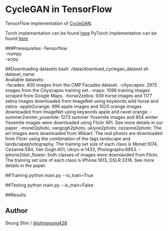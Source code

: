# CycleGAN in TensorFlow

TensorFlow implementation of [CycleGAN](https://arxiv.org/pdf/1703.10593.pdf).

Torch implementation can be found [here](https://github.com/junyanz/CycleGAN)
PyTorch implementation can be found [here](https://github.com/junyanz/pytorch-CycleGAN-and-pix2pix)

###Prerequisites
-Tensorflow  
-numpy  
-scipy  

##Downloading datasets
bash ./data/download_cyclegan_dataset.sh dataset_name  
Available datasets:  
-facades: 400 images from the CMP Facades dataset.
-cityscapes: 2975 images from the Cityscapes training set.
-maps: 1096 training images scraped from Google Maps.
-horse2zebra: 939 horse images and 1177 zebra images downloaded from ImageNet using keywords wild horse and zebra
-apple2orange: 996 apple images and 1020 orange images downloaded from ImageNet using keywords apple and navel orange.
-summer2winter_yosemite: 1273 summer Yosemite images and 854 winter Yosemite images were downloaded using Flickr API. See more details in our paper.
-monet2photo, vangogh2photo, ukiyoe2photo, cezanne2photo: The art images were downloaded from Wikiart. The real photos are downloaded from Flickr using the combination of the tags landscape and landscapephotography. The training set size of each class is Monet:1074, Cezanne:584, Van Gogh:401, Ukiyo-e:1433, Photographs:6853.
-iphone2dslr_flower: both classes of images were downlaoded from Flickr. The training set size of each class is iPhone:1813, DSLR:3316. See more details in the paper.

##Training
python main.py --is_train=True  

##Testing
python main.py --is_train=False

##Results


## Author

Seung Shin / [@shinseung428](http://shinseung428.github.io)